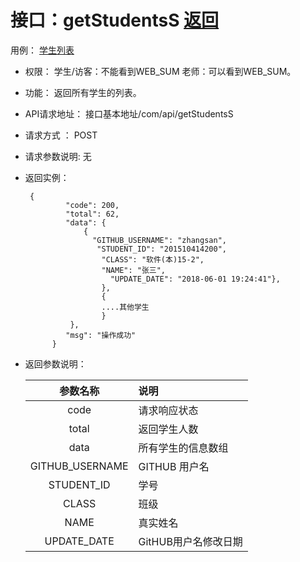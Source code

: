 # 接口：getStudentsS  [返回](../README.md)
用例： [学生列表](../用例/学生列表.md)

* 权限：
    学生/访客：不能看到WEB_SUM
    老师：可以看到WEB_SUM。

* 功能：
    返回所有学生的列表。

* API请求地址：
   接口基本地址/com/api/getStudentsS

* 请求方式 ：
   POST

* 请求参数说明:
    无

* 返回实例：
    
       {
               "code": 200,
               "total": 62,
               "data": {
                   {
                     "GITHUB_USERNAME": "zhangsan",
                      "STUDENT_ID": "201510414200",
                       "CLASS": "软件(本)15-2",
                       "NAME": "张三", 
                         "UPDATE_DATE": "2018-06-01 19:24:41"},
                       },
                       {
                       ....其他学生
                       }  
                },
               "msg": "操作成功"
            }

* 返回参数说明：

  |参数名称|说明|
  |:---------:|:--------------------------------------------------------|
  |code|请求响应状态|
  |total|返回学生人数|
  |data|所有学生的信息数组|
  |GITHUB_USERNAME|GITHUB 用户名|
  |STUDENT_ID|学号|
  |CLASS|班级|
  |NAME|真实姓名|
  |UPDATE_DATE|GitHUB用户名修改日期|